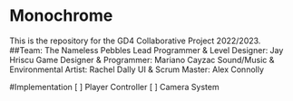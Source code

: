 # Monochrome
This is the repository for the GD4 Collaborative Project 2022/2023.
##Team: The Nameless Pebbles
Lead Programmer & Level Designer: Jay Hriscu
Game Designer & Programmer: Mariano Cayzac
Sound/Music & Environmental Artist: Rachel Dally
UI & Scrum Master: Alex Connolly

#Implementation
[ ] Player Controller
[ ] Camera System
